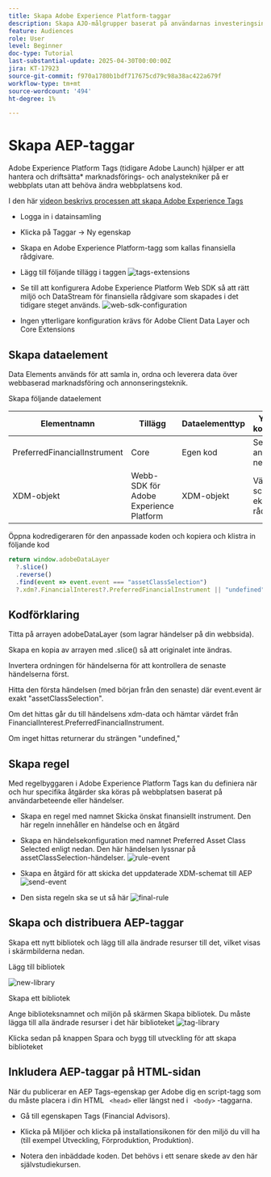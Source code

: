 ```yaml
---
title: Skapa Adobe Experience Platform-taggar
description: Skapa AJO-målgrupper baserat på användarnas investeringsinställningar (Stocks, Bonds, CD)
feature: Audiences
role: User
level: Beginner
doc-type: Tutorial
last-substantial-update: 2025-04-30T00:00:00Z
jira: KT-17923
source-git-commit: f970a1780b1bdf717675cd79c98a38ac422a679f
workflow-type: tm+mt
source-wordcount: '494'
ht-degree: 1%

---
```



# Skapa AEP-taggar

Adobe Experience Platform Tags (tidigare Adobe Launch) hjälper er att hantera och driftsätta* marknadsförings- och analystekniker på er webbplats utan att behöva ändra webbplatsens kod.

I den här [videon beskrivs processen att skapa Adobe Experience Tags](https://experienceleague.adobe.com/en/playlists/experience-platform-get-started-with-tags)

* Logga in i datainsamling
* Klicka på Taggar -> Ny egenskap
* Skapa en Adobe Experience Platform-tagg som kallas finansiella rådgivare.

* Lägg till följande tillägg i taggen
  ![tags-extensions](assets/tags-extensions.png)

* Se till att konfigurera Adobe Experience Platform Web SDK så att rätt miljö och DataStream för finansiella rådgivare som skapades i det tidigare steget används.
  ![web-sdk-configuration](assets/web-sdk-configuration.png)

* Ingen ytterligare konfiguration krävs för Adobe Client Data Layer och Core Extensions

## Skapa dataelement

Data Elements används för att samla in, ordna och leverera data över webbaserad marknadsföring och annonseringsteknik.

Skapa följande dataelement

| Elementnamn | Tillägg | Dataelementtyp | Ytterligare kommentarer |
|------------------------------|-----------------------------------|-------------------|------------------------------------------------------------------------------------------------------------------------------------------------------------------|
| PreferredFinancialInstrument | Core | Egen kod | Se anteckningen nedan |
| XDM-objekt | Webb-SDK för Adobe Experience Platform | XDM-objekt | Välj miljö och schema för ekonomiska rådgivare |


Öppna kodredigeraren för den anpassade koden och kopiera och klistra in följande kod

```javascript
return window.adobeDataLayer
  ?.slice()
  .reverse()
  .find(event => event.event === "assetClassSelection")
  ?.xdm?.FinancialInterest?.PreferredFinancialInstrument || "undefined";
```

## Kodförklaring

Titta på arrayen adobeDataLayer (som lagrar händelser på din webbsida).

Skapa en kopia av arrayen med .slice() så att originalet inte ändras.

Invertera ordningen för händelserna för att kontrollera de senaste händelserna först.

Hitta den första händelsen (med början från den senaste) där event.event är exakt &quot;assetClassSelection&quot;.

Om det hittas går du till händelsens xdm-data och hämtar värdet från FinancialInterest.PreferredFinancialInstrument.

Om inget hittas returnerar du strängen &quot;undefined,&quot;



## Skapa regel

Med regelbyggaren i Adobe Experience Platform Tags kan du definiera när och hur specifika åtgärder ska köras på webbplatsen baserat på användarbeteende eller händelser.

* Skapa en regel med namnet Skicka önskat finansiellt instrument. Den här regeln innehåller en händelse och en åtgärd


* Skapa en händelsekonfiguration med namnet Preferred Asset Class Selected enligt nedan. Den här händelsen lyssnar på assetClassSelection-händelser.
  ![rule-event](assets/rule-event.png)


* Skapa en åtgärd för att skicka det uppdaterade XDM-schemat till AEP
  ![send-event](assets/rule-send-event.png)

* Den sista regeln ska se ut så här
  ![final-rule](assets/final-rule.png)

## Skapa och distribuera AEP-taggar


Skapa ett nytt bibliotek och lägg till alla ändrade resurser till det, vilket visas i skärmbilderna nedan.

Lägg till bibliotek

![new-library](assets/tag-add-library.png)

Skapa ett bibliotek

Ange biblioteksnamnet och miljön på skärmen Skapa bibliotek.
Du måste lägga till alla ändrade resurser i det här biblioteket
![tag-library](assets/tag-build-library.png)

Klicka sedan på knappen Spara och bygg till utveckling för att skapa biblioteket

## Inkludera AEP-taggar på HTML-sidan

När du publicerar en AEP Tags-egenskap ger Adobe dig en script-tagg som du måste placera i din HTML ``` <head>``` eller längst ned i ``` <body>``` -taggarna.

* Gå till egenskapen Tags (Financial Advisors).

* Klicka på Miljöer och klicka på installationsikonen för den miljö du vill ha (till exempel Utveckling, Förproduktion, Produktion).

* Notera den inbäddade koden. Det behövs i ett senare skede av den här självstudiekursen.


